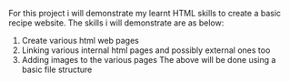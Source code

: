 For this project i will demonstrate my learnt HTML skills to create a basic recipe website.
The skills i will demonstrate are as below:
1. Create various html web pages
2. Linking various internal html pages and possibly external ones too
3. Adding images to the various pages
The above will be done using a basic file structure
